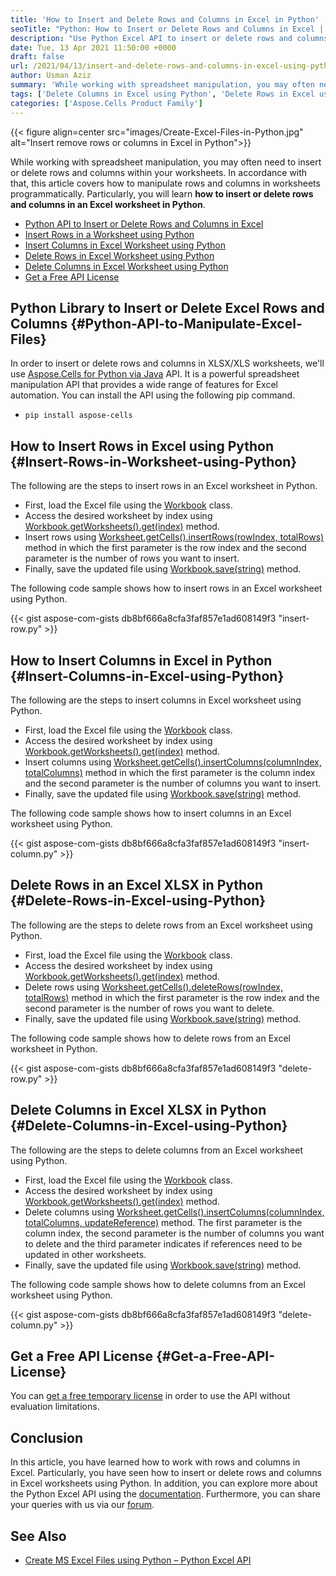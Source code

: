 ```yaml
---
title: 'How to Insert and Delete Rows and Columns in Excel in Python'
seoTitle: "Python: How to Insert or Delete Rows and Columns in Excel | Python Lib"
description: "Use Python Excel API to insert or delete rows and columns in Excel XLSX XLS using Python. Insert or delete single or multiple rows or columns."
date: Tue, 13 Apr 2021 11:50:00 +0000
draft: false
url: /2021/04/13/insert-and-delete-rows-and-columns-in-excel-using-python/
author: Usman Aziz
summary: 'While working with spreadsheet manipulation, you may often need to insert or delete rows and columns within your worksheets. In accordance with that, this article covers how to manipulate rows and columns in worksheets programmatically. Particularly, you will learn **how to insert or delete single or multiple rows and columns in an Excel worksheet using Python**.'
tags: ['Delete Columns in Excel using Python', 'Delete Rows in Excel using Python', 'Insert Columns in Excel using Python', 'Insert Rows in Worksheet using Python', 'Python API to Manipulate Excel Files']
categories: ['Aspose.Cells Product Family']
---
```




{{< figure align=center src="images/Create-Excel-Files-in-Python.jpg" alt="Insert remove rows or columns in Excel in Python">}}


While working with spreadsheet manipulation, you may often need to insert or delete rows and columns within your worksheets. In accordance with that, this article covers how to manipulate rows and columns in worksheets programmatically. Particularly, you will learn **how to insert or delete rows and columns in an Excel worksheet in Python**.

*   [Python API to Insert or Delete Rows and Columns in Excel][1]
*   [Insert Rows in a Worksheet using Python][2]
*   [Insert Columns in Excel Worksheet using Python][3]
*   [Delete Rows in Excel Worksheet using Python][4]
*   [Delete Columns in Excel Worksheet using Python][5]
*   [Get a Free API License][6]

## Python Library to Insert or Delete Excel Rows and Columns {#Python-API-to-Manipulate-Excel-Files}

In order to insert or delete rows and columns in XLSX/XLS worksheets, we'll use [Aspose.Cells for Python via Java][7] API. It is a powerful spreadsheet manipulation API that provides a wide range of features for Excel automation. You can install the API using the following pip command.

*   `pip install aspose-cells`

## How to Insert Rows in Excel using Python {#Insert-Rows-in-Worksheet-using-Python}

The following are the steps to insert rows in an Excel worksheet in Python.

*   First, load the Excel file using the [Workbook][8] class.
*   Access the desired worksheet by index using [Workbook.getWorksheets().get(index)][9] method.
*   Insert rows using [Worksheet.getCells().insertRows(rowIndex, totalRows)][10] method in which the first parameter is the row index and the second parameter is the number of rows you want to insert.
*   Finally, save the updated file using [Workbook.save(string)][11] method.

The following code sample shows how to insert rows in an Excel worksheet using Python.

{{< gist aspose-com-gists db8bf666a8cfa3faf857e1ad608149f3 "insert-row.py" >}}

## How to Insert Columns in Excel in Python {#Insert-Columns-in-Excel-using-Python}

The following are the steps to insert columns in Excel worksheet using Python.

*   First, load the Excel file using the [Workbook][12] class.
*   Access the desired worksheet by index using [Workbook.getWorksheets().get(index)][13] method.
*   Insert columns using [Worksheet.getCells().insertColumns(columnIndex, totalColumns)][14] method in which the first parameter is the column index and the second parameter is the number of columns you want to insert.
*   Finally, save the updated file using [Workbook.save(string)][15] method.

The following code sample shows how to insert columns in an Excel worksheet using Python.

{{< gist aspose-com-gists db8bf666a8cfa3faf857e1ad608149f3 "insert-column.py" >}}

## Delete Rows in an Excel XLSX in Python {#Delete-Rows-in-Excel-using-Python}

The following are the steps to delete rows from an Excel worksheet using Python.

*   First, load the Excel file using the [Workbook][16] class.
*   Access the desired worksheet by index using [Workbook.getWorksheets().get(index)][17] method.
*   Delete rows using [Worksheet.getCells().deleteRows(rowIndex, totalRows)][18] method in which the first parameter is the row index and the second parameter is the number of rows you want to delete.
*   Finally, save the updated file using [Workbook.save(string)][19] method.

The following code sample shows how to delete rows from an Excel worksheet in Python.

{{< gist aspose-com-gists db8bf666a8cfa3faf857e1ad608149f3 "delete-row.py" >}}

## Delete Columns in Excel XLSX in Python {#Delete-Columns-in-Excel-using-Python}

The following are the steps to delete columns from an Excel worksheet using Python.

*   First, load the Excel file using the [Workbook][20] class.
*   Access the desired worksheet by index using [Workbook.getWorksheets().get(index)][21] method.
*   Delete columns using [Worksheet.getCells().insertColumns(columnIndex, totalColumns, updateReference)][22] method. The first parameter is the column index, the second parameter is the number of columns you want to delete and the third parameter indicates if references need to be updated in other worksheets.
*   Finally, save the updated file using [Workbook.save(string)][23] method.

The following code sample shows how to delete columns from an Excel worksheet using Python.

{{< gist aspose-com-gists db8bf666a8cfa3faf857e1ad608149f3 "delete-column.py" >}}

## Get a Free API License {#Get-a-Free-API-License}

You can [get a free temporary license][24] in order to use the API without evaluation limitations.

## Conclusion

In this article, you have learned how to work with rows and columns in Excel. Particularly, you have seen how to insert or delete rows and columns in Excel worksheets using Python. In addition, you can explore more about the Python Excel API using the [documentation][25]. Furthermore, you can share your queries with us via our [forum][26].

## See Also

*   [Create MS Excel Files using Python – Python Excel API][27]




[1]: #Python-API-to-Manipulate-Excel-Files
[2]: #Insert-Rows-in-Worksheet-using-Python
[3]: #Insert-Columns-in-Excel-using-Python
[4]: #Delete-Rows-in-Excel-using-Python
[5]: #Delete-Columns-in-Excel-using-Python
[6]: #Get-a-Free-API-License
[7]: https://products.aspose.com/cells/python-java/
[8]: https://apireference.aspose.com/cells/python/asposecells.api/Workbook
[9]: https://apireference.aspose.com/cells/python/asposecells.api/workbook#Worksheets
[10]: https://apireference.aspose.com/cells/python/asposecells.api/cells#insertRows(int,%20int)
[11]: https://apireference.aspose.com/cells/python/asposecells.api/workbook#save(java.lang.String)
[12]: https://apireference.aspose.com/cells/python/asposecells.api/Workbook
[13]: https://apireference.aspose.com/cells/python/asposecells.api/workbook#Worksheets
[14]: https://apireference.aspose.com/cells/python/asposecells.api/cells#insertColumns(int,%20int)
[15]: https://apireference.aspose.com/cells/python/asposecells.api/workbook#save(java.lang.String)
[16]: https://apireference.aspose.com/cells/python/asposecells.api/Workbook
[17]: https://apireference.aspose.com/cells/python/asposecells.api/workbook#Worksheets
[18]: https://apireference.aspose.com/cells/python/asposecells.api/cells#deleteRows(int,%20int)
[19]: https://apireference.aspose.com/cells/python/asposecells.api/workbook#save(java.lang.String)
[20]: https://apireference.aspose.com/cells/python/asposecells.api/Workbook
[21]: https://apireference.aspose.com/cells/python/asposecells.api/workbook#Worksheets
[22]: https://apireference.aspose.com/cells/python/asposecells.api/cells#deleteColumns(int,%20int,%20boolean)
[23]: https://apireference.aspose.com/cells/python/asposecells.api/workbook#save(java.lang.String)
[24]: https://purchase.aspose.com/temporary-license
[25]: https://docs.aspose.com/cells/pythonjava/
[26]: https://forum.aspose.com/
[27]: https://blog.aspose.com/2020/08/19/create-excel-xls-xlsx-using-python-excel-api/





